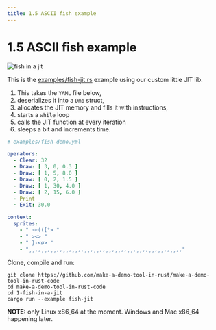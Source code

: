 ```yaml
---
title: 1.5 ASCII fish example
---
```


# 1.5 ASCII fish example

![fish in a jit](/images/fish-jit.gif)

This is the [examples/fish-jit.rs][example] example using our custom little JIT lib.

[example]: https://github.com/make-a-demo-tool-in-rust/make-a-demo-tool-in-rust-code/1-fish-in-a-jit/examples/fish-jit.rs

1. This takes the `YAML` file below,
2. deserializes it into a `Dmo` struct,
3. allocates the JIT memory and fills it with instructions,
4. starts a `while` loop
5. calls the JIT function at every iteration
6. sleeps a bit and increments time.

~~~ yaml
# examples/fish-demo.yml

operators:
  - Clear: 32
  - Draw: [ 3, 0, 0.3 ]
  - Draw: [ 1, 5, 8.0 ]
  - Draw: [ 0, 2, 1.5 ]
  - Draw: [ 1, 30, 4.0 ]
  - Draw: [ 2, 15, 6.0 ]
  - Print
  - Exit: 30.0

context:
  sprites:
    - " ><(([°> "
    - " ><> "
    - " }-<ø> "
    - "¸¸,,¸¸,¸¸,,¸¸,¸¸,,¸¸,¸¸,,¸¸,¸¸,,¸¸,¸¸,,¸¸,¸¸,,¸¸,,"
~~~

Clone, compile and run:

~~~
git clone https://github.com/make-a-demo-tool-in-rust/make-a-demo-tool-in-rust-code
cd make-a-demo-tool-in-rust-code
cd 1-fish-in-a-jit
cargo run --example fish-jit
~~~

**NOTE:** only Linux x86_64 at the moment. Windows and Mac x86_64 happening later.
